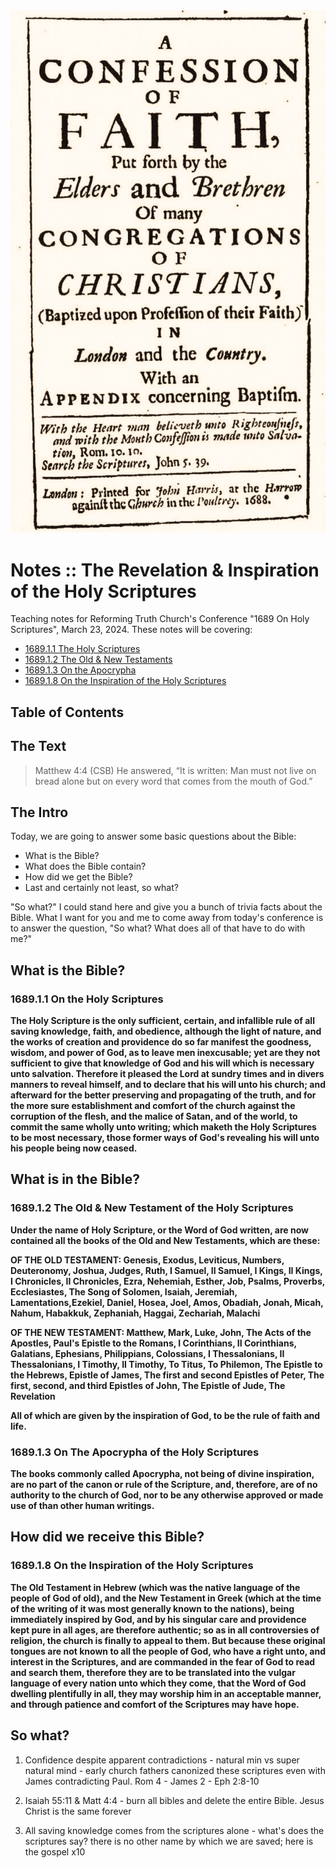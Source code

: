 <img class="intro-right" src="art-1689.png">

# Notes :: The Revelation & Inspiration of the Holy Scriptures

Teaching notes for Reforming Truth Church's Conference "1689 On Holy Scriptures", March 23, 2024. These notes will be covering:

- [1689.1.1 The Holy Scriptures](1689-01-1-the-holy-scriptures.md)
- [1689.1.2 The Old & New Testaments](1689-01-2-old-and-new-testaments.md)
- [1689.1.3 On the Apocrypha](1689-01-3-the-apocrypha-of-holy-scripture.md)
- [1689.1.8 On the Inspiration of the Holy Scriptures](1689-01-8-the-inspiration-of-God-on-scripture.md)

## Table of Contents

<!-- toc -->

## The Text

>Matthew 4:4 (CSB) He answered, “It is written: Man must not live on bread alone but on every word that comes from the mouth of God.”

## The Intro

Today, we are going to answer some basic questions about the Bible:

- What is the Bible?
- What does the Bible contain?
- How did we get the Bible?
- Last and certainly not least, so what?

"So what?" I could stand here and give you a bunch of trivia facts about the Bible. What I want for you and me to come away from today's conference is to answer the question, "So what? What does all of that have to do with me?"

## What is the Bible?

### 1689.1.1 On the Holy Scriptures

**The Holy Scripture is the only sufficient, certain, and infallible rule of all saving knowledge, faith, and obedience, although the light of nature, and the works of creation and providence do so far manifest the goodness, wisdom, and power of God, as to leave men inexcusable; yet are they not sufficient to give that knowledge of God and his will which is necessary unto salvation. Therefore it pleased the Lord at sundry times and in divers manners to reveal himself, and to declare that his will unto his church; and afterward for the better preserving and propagating of the truth, and for the more sure establishment and comfort of the church against the corruption of the flesh, and the malice of Satan, and of the world, to commit the same wholly unto writing; which maketh the Holy Scriptures to be most necessary, those former ways of God's revealing his will unto his people being now ceased.**

## What is in the Bible?

### 1689.1.2 The Old & New Testament of the Holy Scriptures

**Under the name of Holy Scripture, or the Word of God written, are now contained all the books of the Old and New Testaments, which are these:**

**OF THE OLD TESTAMENT: Genesis, Exodus, Leviticus, Numbers, Deuteronomy, Joshua, Judges, Ruth, I Samuel, II Samuel, I Kings, II Kings, I Chronicles, II Chronicles, Ezra, Nehemiah, Esther, Job, Psalms, Proverbs, Ecclesiastes, The Song of Solomen, Isaiah, Jeremiah, Lamentations,Ezekiel, Daniel, Hosea, Joel, Amos, Obadiah, Jonah, Micah, Nahum, Habakkuk, Zephaniah, Haggai, Zechariah, Malachi**

**OF THE NEW TESTAMENT: Matthew, Mark, Luke, John, The Acts of the Apostles, Paul's Epistle to the Romans, I Corinthians, II Corinthians, Galatians, Ephesians, Philippians, Colossians, I Thessalonians, II Thessalonians, I Timothy, II Timothy, To Titus, To Philemon, The Epistle to the Hebrews, Epistle of James, The first and second Epistles of Peter, The first, second, and third Epistles of John, The Epistle of Jude, The Revelation**

**All of which are given by the inspiration of God, to be the rule of faith and life.**

### 1689.1.3 On The Apocrypha of the Holy Scriptures

**The books commonly called Apocrypha, not being of divine inspiration, are no part of the canon or rule of the Scripture, and, therefore, are of no authority to the church of God, nor to be any otherwise approved or made use of than other human writings.**


## How did we receive this Bible?

### 1689.1.8 On the Inspiration of the Holy Scriptures

**The Old Testament in Hebrew (which was the native language of the people of God of old), and the New Testament in Greek (which at the time of the writing of it was most generally known to the nations), being immediately inspired by God, and by his singular care and providence kept pure in all ages, are therefore authentic; so as in all controversies of religion, the church is finally to appeal to them. But because these original tongues are not known to all the people of God, who have a right unto, and interest in the Scriptures, and are commanded in the fear of God to read and search them, therefore they are to be translated into the vulgar language of every nation unto which they come, that the Word of God dwelling plentifully in all, they may worship him in an acceptable manner, and through patience and comfort of the Scriptures may have hope.**

## So what?

1. Confidence despite apparent contradictions - natural min vs super natural mind - early church fathers canonized these scriptures even with James contradicting Paul.  Rom 4 - James 2 - Eph 2:8-10

2. Isaiah 55:11 & Matt 4:4 - burn all bibles and delete the entire Bible.  Jesus Christ is the same forever 

3. All saving knowledge comes from the scriptures alone - what's does the scriptures say? there is no other name by which we are saved; here is the gospel x10 
